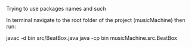 Trying to use packages names and such

In terminal navigate to the root folder of the project (musicMachine) then run:

javac -d bin src/BeatBox.java 
java -cp bin musicMachine.src.BeatBox
